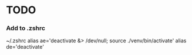 # TODO

### Add to .zshrc

~/.zshrc 
alias ae='deactivate &> /dev/null; source ./venv/bin/activate' 
alias de='deactivate'

